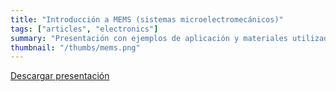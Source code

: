 ```yaml
---
title: "Introducción a MEMS (sistemas microelectromecánicos)"
tags: ["articles", "electronics"]
summary: "Presentación con ejemplos de aplicación y materiales utilizados para la construcción de los mismos."
thumbnail: "/thumbs/mems.png"
---
```


[Descargar presentación](/downloads/mems.pdf)
